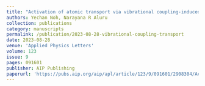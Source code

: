 ```yaml
---
title: "Activation of atomic transport via vibrational coupling-induced force fluctuations"
authors: Yechan Noh, Narayana R Aluru
collection: publications
category: manuscripts
permalink: /publication/2023-08-28-vibrational-coupling-transport
date: 2023-08-28
venue: 'Applied Physics Letters'
volume: 123
issue: 9
pages: 091601
publisher: AIP Publishing
paperurl: 'https://pubs.aip.org/aip/apl/article/123/9/091601/2908304/Activation-of-atomic-transport-via-vibrational'
---
```


